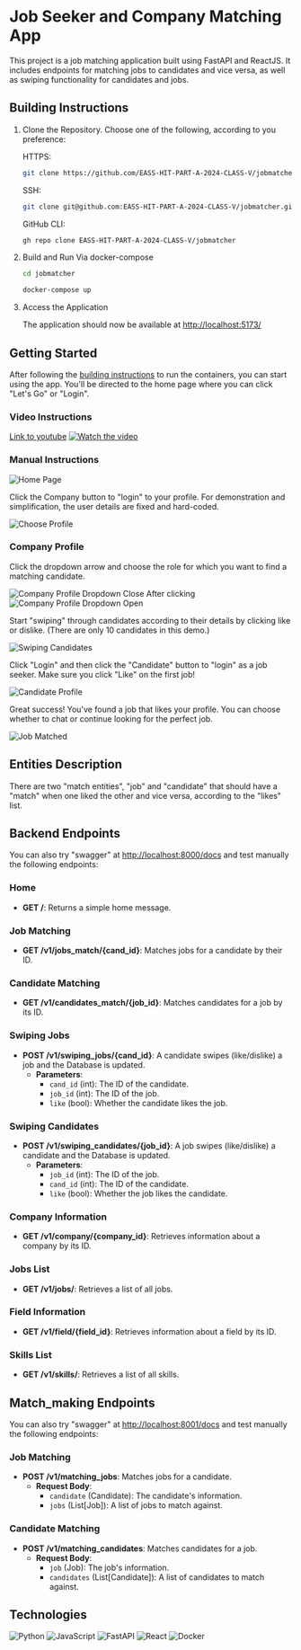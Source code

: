 # Job Seeker and Company Matching App

This project is a job matching application built using FastAPI and ReactJS. It includes endpoints for matching jobs to candidates and vice versa, as well as swiping functionality for candidates and jobs.

## Building Instructions

1. Clone the Repository. 
   Choose one of the following, according to you preference:

    HTTPS:
    ```bash
    git clone https://github.com/EASS-HIT-PART-A-2024-CLASS-V/jobmatcher
    
    ```
    SSH:
    ```bash
    git clone git@github.com:EASS-HIT-PART-A-2024-CLASS-V/jobmatcher.git
    
    ```
    GitHub CLI:
    ```bash
    gh repo clone EASS-HIT-PART-A-2024-CLASS-V/jobmatcher
    
    ```

2. Build and Run Via docker-compose

    ```bash
    cd jobmatcher
    ```
    ```bash
    docker-compose up
    ```
    
3. Access the Application

    The application should now be available at [http://localhost:5173/](http://localhost:5173/)

## Getting Started

After following the [building instructions](#building-instructions) to run the containers, you can start using the app. You'll be directed to the home page where you can click "Let's Go" or "Login".

### Video Instructions
[Link to youtube](https://youtu.be/vzXpSveeP7U)
[![Watch the video](https://img.youtube.com/vi/vzXpSveeP7U/maxresdefault.jpg)](https://youtu.be/vzXpSveeP7U)

### Manual Instructions
![Home Page](images/homepage.jpg)

Click the Company button to "login" to your profile. For demonstration and simplification, the user details are fixed and hard-coded.

![Choose Profile](images/loginpage.jpg)

### Company Profile

Click the dropdown arrow and choose the role for which you want to find a matching candidate.

![Company Profile Dropdown Close](images/companydropclose.jpg)
After clicking
![Company Profile Dropdown Open](images/companydropopen.jpg)

Start "swiping" through candidates according to their details by clicking like or dislike. (There are only 10 candidates in this demo.)

![Swiping Candidates](images/candidatecard.jpg)

Click "Login" and then click the "Candidate" button to "login" as a job seeker. Make sure you click "Like" on the first job!

![Candidate Profile](images/jobcard.jpg)

Great success! You've found a job that likes your profile. You can choose whether to chat or continue looking for the perfect job.

![Job Matched](images/match.jpg)

## Entities Description
There are two "match entities", "job" and "candidate" that should have a "match" when one liked the other and vice versa, according to the "likes" list.

## Backend Endpoints

You can also try "swagger" at [http://localhost:8000/docs](http://localhost:8000/docs) and test manually the following endpoints:

### Home

- **GET /**: Returns a simple home message.

### Job Matching

- **GET /v1/jobs_match/{cand_id}**: Matches jobs for a candidate by their ID.

### Candidate Matching

- **GET /v1/candidates_match/{job_id}**: Matches candidates for a job by its ID.

### Swiping Jobs

- **POST /v1/swiping_jobs/{cand_id}**: A candidate swipes (like/dislike) a job and the Database is updated.
  - **Parameters**:
    - `cand_id` (int): The ID of the candidate.
    - `job_id` (int): The ID of the job.
    - `like` (bool): Whether the candidate likes the job.

### Swiping Candidates

- **POST /v1/swiping_candidates/{job_id}**: A job swipes (like/dislike) a candidate and the Database is updated.
  - **Parameters**:
    - `job_id` (int): The ID of the job.
    - `cand_id` (int): The ID of the candidate.
    - `like` (bool): Whether the job likes the candidate.


### Company Information

- **GET /v1/company/{company_id}**: Retrieves information about a company by its ID.

### Jobs List

- **GET /v1/jobs/**: Retrieves a list of all jobs.

### Field Information

- **GET /v1/field/{field_id}**: Retrieves information about a field by its ID.

### Skills List

- **GET /v1/skills/**: Retrieves a list of all skills.

## Match_making Endpoints

You can also try "swagger" at [http://localhost:8001/docs](http://localhost:8001/docs) and test manually the following endpoints:

### Job Matching

- **POST /v1/matching_jobs**: Matches jobs for a candidate.
  - **Request Body**:
    - `candidate` (Candidate): The candidate's information.
    - `jobs` (List[Job]): A list of jobs to match against.

### Candidate Matching

- **POST /v1/matching_candidates**: Matches candidates for a job.
  - **Request Body**:
    - `job` (Job): The job's information.
    - `candidates` (List[Candidate]): A list of candidates to match against.


## Technologies
![Python](https://img.shields.io/badge/Python-3776AB?style=flat-square&logo=python&logoColor=white)
![JavaScript](https://img.shields.io/badge/JavaScript-F7DF1E?style=flat-square&logo=javascript&logoColor=black)
![FastAPI](https://img.shields.io/badge/FastAPI-009688?style=flat-square&logo=fastapi&logoColor=white)
![React](https://img.shields.io/badge/React-61DAFB?style=flat-square&logo=react&logoColor=white)
![Docker](https://img.shields.io/badge/Docker-2496ED?style=flat-square&logo=docker&logoColor=white)
